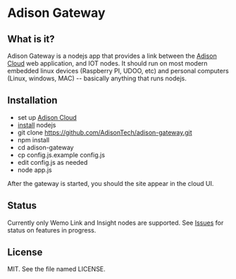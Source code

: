 # Adison Gateway

## What is it?

Adison Gateway is a nodejs app that provides a link between the [Adison Cloud](https://github.com/AdisonTech/adison-cloud) web application, and IOT nodes.  It should run on most modern embedded linux devices (Raspberry PI, UDOO, etc) and personal computers (Linux, windows, MAC) -- basically anything that runs nodejs.

## Installation

* set up [Adison Cloud](https://github.com/AdisonTech/adison-cloud)
* [install](https://nodejs.org) nodejs
* git clone https://github.com/AdisonTech/adison-gateway.git
* npm install
* cd adison-gateway
* cp config.js.example config.js
* edit config.js as needed
* node app.js

After the gateway is started, you should the site appear in the cloud UI.

## Status

Currently only Wemo Link and Insight nodes are supported.  See [Issues](https://github.com/AdisonTech/adison-gateway/issues) for status on features in progress.

## License 

MIT.  See the file named LICENSE.





